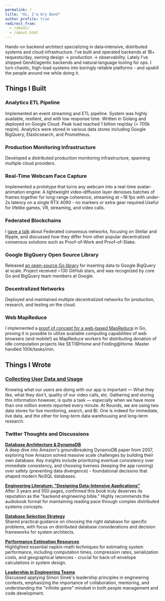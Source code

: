 ```yaml
---
permalink: /
title: "Hi, I'm Ory Band"
author_profile: true
redirect_from: 
  - /about/
  - /about.html
---
```


Hands-on backend architect specializing in data‑intensive, distributed systems and cloud infrastructure. I’ve built and operated backends at 1B+ requests/day, owning design → production → observability. Lately I’ve shipped GenAI/agentic backends and natural‑language tooling for ops. I turn chaotic, high-load systems into boringly reliable platforms - and upskill the people around me while doing it.

## Things I Built

### Analytics ETL Pipeline
Implemented an event streaming and ETL pipeline. System was highly available, resilient, and with low response time. Written in Golang and deployed on Google Cloud. Peak load reached 1 billion req/day (= 700k req/m). Analytics were stored in various data stores including Google BigQuery, Elasticsearch, and Prometheus.

### Production Monitoring Infrastructure
Developed a distributed production monitoring infrastructure, spanning multiple cloud providers.

### Real-Time Webcam Face Capture
Implemented a prototype that turns any webcam into a real-time avatar-animation engine: A lightweight video-diffusion layer denoises batches of frames together for long-range coherence, streaming at ~18 fps with under-2s latency on a single RTX 4090 - no markers or extra gear required.Useful for lifelike games, VR, streaming, and video calls.

### Federated Blockchains
I [gave a talk](https://youtu.be/QSpG6a9bmu0) about Federated consensus networks, focusing on Stellar and Ripple, and discussed how they differ from other popular decentralized consensus solutions such as Proof-of-Work and Proof-of-Stake.

### Google BigQuery Open Source Library
Released [an open-source Go library](https://github.com/oryband/go-bqstreamer) for inserting data to Google BigQuery at scale. Project received ~130 GitHub stars, and was recognized by core Go and BigQuery team members at Google.

### Decentralized Networks
Deployed and maintained multiple decentralized networks for production, research, and testing on the cloud.

### Web MapReduce
I implemented a [proof of concept for a web-based MapReduce](https://github.com/oryband/go-web-mapreduce) in Go, proving it is possible to utilize available computing capabilities of web browsers (and mobile!) as MapReduce workers for distributing donation of idle computation projects like SETI@Home and Folding@Home. Master handled 100k/tasks/min.

## Things I Wrote

### [Collecting User Data and Usage](https://medium.com/@oryband/collecting-user-data-and-usage-ffa84c4dba34)
Knowing what our users are doing with our app is important — What they like, what they don't, quality of our video calls, etc. Gathering and storing this information however, is quite a task — especially when we have more than one million events reported every minute. At Rounds, we are using two data stores for live monitoring, search, and BI. One is indeed for immediate, live data, and the other for long-term data warehousing and long-term research.

### Twitter Thoughts and Discussions

**[Database Architecture & DynamoDB](https://x.com/oryband/status/1175003442508685313)**  
A deep dive into Amazon's groundbreaking DynamoDB paper from 2007, exploring how Amazon solved massive scale challenges by building their own database. Key insights include prioritizing eventual consistency over immediate consistency, and choosing liveness (keeping the app running) over safety (preventing data divergence) - foundational decisions that shaped modern NoSQL databases.

**[Engineering Literature: "Designing Data-Intensive Applications"](https://x.com/oryband/status/1535777268299141120)**  
After 3 years and 550 pages, confirmed this book truly deserves its reputation as the "backend engineering bible." Highly recommends the audiobook format for maintaining reading pace through complex distributed systems concepts.

**[Database Selection Strategy](https://x.com/oryband/status/1447888264569008129)**  
Shared practical guidance on choosing the right database for specific problems, with focus on distributed database considerations and decision frameworks for system architects.

**[Performance Estimation Resources](https://x.com/oryband/status/1397910350197006340)**  
Highlighted essential napkin-math techniques for estimating system performance, including computation times, compression rates, serialization costs, and geographical latencies - crucial for back-of-envelope calculations in system design.

**[Leadership in Engineering Teams](https://x.com/oryband/status/1212397548155092992)**  
Discussed applying Simon Sinek's leadership principles in engineering contexts, emphasizing the importance of collaboration, mentoring, and understanding the "infinite game" mindset in both people management and code development.
